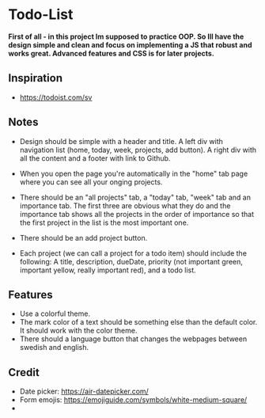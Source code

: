 # Todo-List

<b>First of all - in this project Im supposed to practice OOP. So Ill have the design simple and clean and focus on implementing a JS that robust and works great. Advanced features and CSS is for later projects.</b>

## Inspiration
- https://todoist.com/sv


## Notes

- Design should be simple with a header and title. A left div with navigation list (home, today, week, projects, add button). A right div with all the content and a footer with link to Github.

- When you open the page you're automatically in the "home" tab page where you can see all your onging projects.

- There should be an "all projects" tab, a "today" tab, "week" tab and an importance tab. The first three are obvious what they do and the importance tab shows all the projects in the order of importance so that the first project in the list is the most important one.

- There should be an add project button.

- Each project (we can call a project for a todo item) should include the following: A title, description, dueDate, priority (not important green, important yellow, really important red), and a todo list.

## Features
- Use a colorful theme.
- The mark color of a text should be something else than the default color. It should work with the color theme.
- There should a language button that changes the webpages between swedish and english.


## Credit
- Date picker: https://air-datepicker.com/
- Form emojis: https://emojiguide.com/symbols/white-medium-square/
- 

